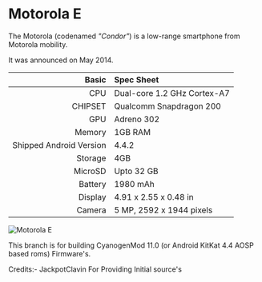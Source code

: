 Motorola E
==========

The Motorola (codenamed _"Condor"_) is a low-range smartphone from Motorola mobility.

It was announced on May 2014.

Basic   | Spec Sheet
-------:|:-------------------------
CPU     | Dual-core 1.2 GHz Cortex-A7
CHIPSET | Qualcomm Snapdragon 200
GPU     | Adreno 302
Memory  | 1GB RAM
Shipped Android Version | 4.4.2
Storage | 4GB
MicroSD | Upto 32 GB
Battery | 1980 mAh
Display | 4.91 x 2.55 x 0.48 in
Camera  | 5 MP, 2592 х 1944 pixels

![Motorola E](http://3.bp.blogspot.com/-Dn2Rid5a-bs/U1fD6aOx_pI/AAAAAAAAAfM/B-xm4G7uX88/s1600/motorola-moto-e.jpg "Motorola E")

This branch is for building CyanogenMod 11.0 (or Android KitKat 4.4 AOSP based roms) Firmware's.

Credits:- JackpotClavin For Providing Initial source's
